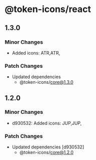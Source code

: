 # @token-icons/react

## 1.3.0

### Minor Changes

- Added icons: ATR,ATR,

### Patch Changes

- Updated dependencies
  - @token-icons/core@1.3.0

## 1.2.0

### Minor Changes

- d930532: Added icons: JUP,JUP,

### Patch Changes

- Updated dependencies [d930532]
  - @token-icons/core@1.2.0
